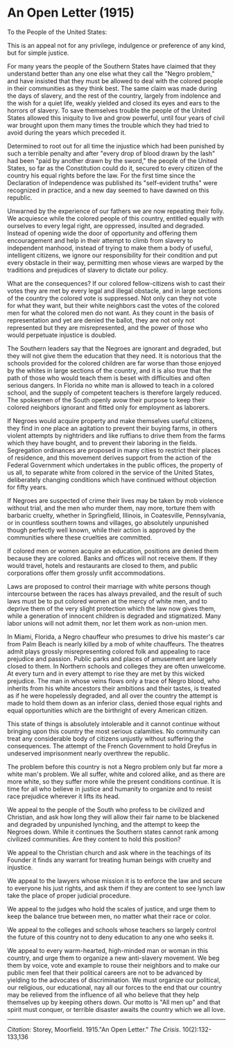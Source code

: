 # An Open Letter (1915)

To the People of the United States:

This is an appeal not for any privilege, indulgence or preference of any kind, but for simple justice.

For many years the people of the Southern States have claimed that they understand better than any one else what they call the "Negro problem," and have insisted that they must be allowed to deal with the colored people in their communities as they think best. The same claim was made during the days of slavery, and the rest of the country, largely from indolence and the wish for a quiet life, weakly yielded and closed its eyes and ears to the horrors of slavery. To save themselves trouble the people of the United States allowed this iniquity to live and grow powerful, until four years of civil war brought upon them many times the trouble which they had tried to avoid during the years which preceded it.

Determined to root out for all time the injustice which had been punished by such a terrible penalty and after "every drop of blood drawn by the lash" had been "paid by another drawn by the sword," the people of the United States, so far as the Constitution could do it, secured to every citizen of the country his equal rights before the law. For the first time since the Declaration of Independence was published its "self-evident truths" were recognized in practice, and a new day seemed to have dawned on this republic.

Unwarned by the experience of our fathers we are now repeating their folly. We acquiesce while the colored people of this country, entitled equally with ourselves to every legal right, are oppressed, insulted and degraded. Instead of opening wide the door of opportunity and offering them encouragement and help in their attempt to climb from slavery to independent manhood, instead of trying to make them a body of useful, intelligent citizens, we ignore our responsibility for their condition and put every obstacle in their way, permitting men whose views are warped by the traditions and prejudices of slavery to dictate our policy.

What are the consequences? If our colored fellow-citizens wish to cast their votes they are met by every legal and illegal obstacle, and in large sections of the country the colored vote is suppressed. Not only can they not vote for what they want, but their white neighbors cast the votes of the colored men for what the colored men do not want. As they count in the basis of representation and yet are denied the ballot, they are not only not represented but they are misrepresented, and the power of those who would perpetuate injustice is doubled.

The Southern leaders say that the Negroes are ignorant and degraded, but they will not give them the education that they need. It is notorious that the schools provided for the colored children  are far worse than those enjoyed by the whites in large sections of the country, and it is also true that the path of those who would teach them is beset with difficulties and often serious dangers. In Florida no white man is allowed to teach in a colored school, and the supply of competent teachers is therefore largely reduced. The spokesmen of the South openly avow their purpose to keep their colored neighbors ignorant and fitted only for employment as laborers.

If Negroes would acquire property and make themselves useful citizens, they find in one place an agitation to prevent their buying farms, in others violent attempts by nightriders and like ruffians to drive them from the farms which they have bought, and to prevent their laboring in the fields. Segregation ordinances are proposed in many cities to restrict their places of residence, and this movement derives support from the action of the Federal Government which undertakes in the public offices, the property of us all, to separate white from colored in the service of the United States, deliberately changing conditions which have continued without objection for fifty years.

If Negroes are suspected of crime their lives may be taken by mob violence without trial, and the men who murder them, nay more, torture them with barbaric cruelty, whether in Springfield, Illinois, in Coatesville, Pennsylvania, or in countless southern towns and villages, go absolutely unpunished though perfectly well known, while their action is approved by the communities where these cruelties are committed.

If colored men or women acquire an education, positions are denied them because they are colored. Banks and offices will not receive them. If they would travel, hotels and restaurants are closed to them, and public corporations offer them grossly unfit accommodations.

Laws are proposed to control their marriage with white persons though intercourse between the races has always prevailed, and the result of such laws must be to put colored women at the mercy of white men, and to deprive them of the very slight protection which the law now gives them, while a generation of innocent children is degraded and stigmatized. Many labor unions will not admit them, nor let them work as non-union men.

In Miami, Florida, a Negro chauffeur who presumes to drive his master's car from Palm Beach is nearly killed by a mob of white chauffeurs. The theatres admit plays grossly misrepresenting colored folk and appealing to race prejudice and passion. Public parks and places of amusement are largely closed to them. In Northern schools and colleges they are often unwelcome. At every turn and in every attempt to rise they are met by this wicked prejudice. The man in whose veins flows only a trace of Negro blood, who inherits from his white ancestors their ambitions and their tastes, is treated as if he were hopelessly degraded, and all over the country the attempt is made to hold them down as an inferior class, denied those equal rights and equal opportunities which are the birthright of every American citizen.

This state of things is absolutely intolerable and it cannot continue without bringing upon this country the most serious calamities. No community can treat any considerable body of citizens unjustly without suffering the consequences. The attempt of the French Government to hold Dreyfus in undeserved imprisonment nearly overthrew the republic.

The problem before this country is not a Negro problem only but far more a white man's problem. We all suffer, white and colored alike, and as there are more white, so they suffer more while the present conditions continue. It is time for all who believe in justice and humanity to organize and to resist race prejudice wherever it lifts its head.

We appeal to the people of the South who profess to be civilized and Christian, and ask how long they will allow their fair name to be blackened and degraded by unpunished lynching, and the attempt to keep the Negroes down. While it continues the Southern states cannot rank among civilized communities. Are they content to hold this position?

We appeal to the Christian church and ask where in the teachings of its Founder it finds any warrant for treating human beings with cruelty and injustice.

We appeal to the lawyers whose mission it is to enforce the law and secure to everyone his just rights, and ask them if they are content to see lynch law take the place of proper judicial procedure.

We appeal to the judges who hold the scales of justice, and urge them to keep the balance true between men, no matter what their race or color.

We appeal to the colleges and schools whose teachers so largely control the future of this country not to deny education to any one who seeks it.

We appeal to every warm-hearted, high-minded man or woman in this country, and urge them to organize a new anti-slavery movement. We beg them by voice, vote and example to rouse their neighbors and to make our public men feel that their political careers are not to be advanced by yielding to the advocates of discrimination. We must organize our political, our religious, our educational, nay all our forces to the end that our country may be relieved from the influence of all who believe that they help themselves up by keeping others down. Our motto is "All men up" and that spirit must conquer, or terrible disaster awaits the country which we all love.


______
*Citation:* Storey, Moorfield. 1915."An Open Letter." *The Crisis*. 10(2):132-133,136
